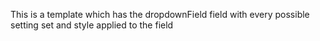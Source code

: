 This is a template which has the dropdownField field with every possible setting set and style applied to the field